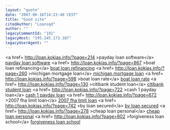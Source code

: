 ```yaml
---
layout: "quote"
date: "2007-06-16T14:23:40 CEST"
title: "Good site"
citedAuthor: "Loansqd"
author: ""
legacyCommentId: "191"
legacyHost: "195.245.173.107"
legacyUserAgent: ""
---
```


&lt;a href= http://loan.kokias.info/?page=214 &gt;payday loan software&lt;/a&gt;  <a href="https://web.archive.org/web/20071123154508/http://loan.kokias.info/?page=214">payday loan software</a>  &lt;a href= http://loan.kokias.info/?page=867 &gt;boat loan refinancing&lt;/a&gt;  <a href="https://web.archive.org/web/20071123154508/http://loan.kokias.info/?page=867">boat loan refinancing</a>  &lt;a href= http://loan.kokias.info/?page=260 &gt;michigan mortgage loan&lt;/a&gt;  <a href="https://web.archive.org/web/20071123154508/http://loan.kokias.info/?page=260">michigan mortgage loan</a>  &lt;a href= http://loan.kokias.info/?page=598 &gt;boat loan rate&lt;/a&gt;  <a href="https://web.archive.org/web/20071123154508/http://loan.kokias.info/?page=598">boat loan rate</a>  &lt;a href= http://loan.kokias.info/?page=130 &gt;citibank student loan&lt;/a&gt;  <a href="https://web.archive.org/web/20071123154508/http://loan.kokias.info/?page=130">citibank student loan</a>  &lt;a href= http://loan.kokias.info/?page=722 &gt;cash 1 payday loan&lt;/a&gt;  <a href="https://web.archive.org/web/20071123154508/http://loan.kokias.info/?page=722">cash 1 payday loan</a>  &lt;a href= http://loan.kokias.info/?page=672 &gt;2007 fha limit loan&lt;/a&gt;  <a href="https://web.archive.org/web/20071123154508/http://loan.kokias.info/?page=672">2007 fha limit loan</a>  &lt;a href= http://loan.kokias.info/?page=742 &gt;by loan secured&lt;/a&gt;  <a href="https://web.archive.org/web/20071123154508/http://loan.kokias.info/?page=742">by loan secured</a>  &lt;a href= http://loan.kokias.info/?page=278 &gt;cheap loan personal&lt;/a&gt;  <a href="https://web.archive.org/web/20071123154508/http://loan.kokias.info/?page=278">cheap loan personal</a>  &lt;a href= http://loan.kokias.info/?page=602 &gt;forgiveness loan school&lt;/a&gt;  <a href="https://web.archive.org/web/20071123154508/http://loan.kokias.info/?page=602">forgiveness loan school</a>